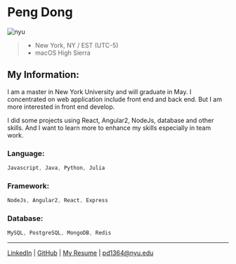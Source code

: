 # Peng Dong
![nyu](https://i.imgur.com/Z54W1hg.png)

> * New York, NY / EST (UTC-5)
> * macOS High Sierra

## My Information:
I am a master in New York University and will graduate in May. 
I concentrated on web application include front end and back end. But I am more interested in front end develop.


I did some projects using React, Angular2, NodeJs, database and other skills. And I want to learn more to enhance my skills especially in team work.

### Language:
~~~javascript
Javascript, Java, Python, Julia
~~~
### Framework:
~~~javascript
NodeJs, Angular2, React, Express
~~~
### Database:
~~~javascript
MySQL, PostgreSQL, MongoDB, Redis
~~~

***
[LinkedIn](http://linkedin.com/in/pdong92) | [GitHub](https://github.com/dongpeng92) | [My Resume](https://imgur.com/bSv8zAV) | <pd1364@nyu.edu>
